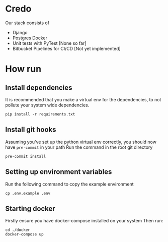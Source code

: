 # Credo

Our stack consists of
* Django
* Postgres Docker
* Unit tests with PyTest [None so far]
* Bitbucket Pipelines for CI/CD [Not yet implemented]


# How run

## Install dependencies
It is recommended that you make a virtual env for the dependencies, to not
pollute your system wide dependencies.

```
pip install -r requirements.txt
```

## Install git hooks
Assuming you've set up the python virtual env correctly, you should now have `pre-commit` in your path
Run the command in the root git directory
```
pre-commit install
```

## Setting up environment variables
Run the following command to copy the example environment
```
cp .env.example .env
```

## Starting docker
Firstly ensure you have docker-compose installed on your system
Then run:
```
cd ./docker
docker-compose up
```

